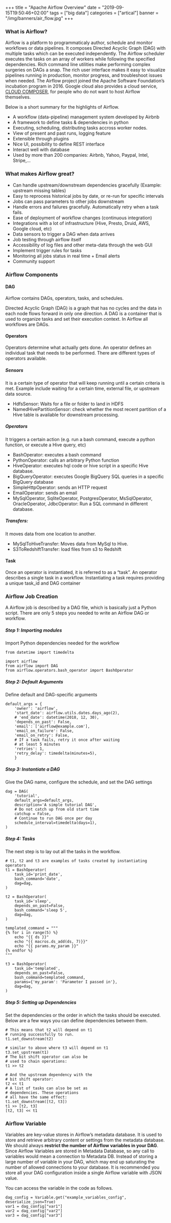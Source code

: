 +++
title = "Apache Airflow Overview"
date = "2019-09-15T19:50:46+02:00"
tags = ["big data"]
categories = ["artical"]
banner = "/img/banners/air_flow.jpg"
+++

### What is Airflow?
Airflow is a platform to programmaticaly author, schedule and monitor workflows or data pipelines. It composes Directed Acyclic Graph (DAG) with multiple tasks which can be executed independently. The Airflow scheduler executes the tasks on an array of workers while following the specified dependencies. Rich command line utilities make performing complex surgeries on DAGs a snap. The rich user interface makes it easy to visualize pipelines running in production, monitor progress, and troubleshoot issues when needed. The Airflow project joined the Apache Software Foundation’s incubation program in 2016. Google cloud also provides a cloud service, [CLOUD COMPOSER](https://cloud.google.com/composer/), for people who do not want to host Airflow themselves.

Below is a short summary for the highlights of Airflow.
* A workflow (data-pipeline) management system developed by Airbnb
* A framework to define tasks & dependencies in python
* Executing, scheduling, distributing tasks accross worker nodes.
* View of present and past runs, logging feature
* Extensible through plugins
* Nice UI, possibility to define REST interface
* Interact well with database
* Used by more than 200 companies: Airbnb, Yahoo, Paypal, Intel, Stripe,…

### What makes Airflow great?
* Can handle upstream/downstream dependencies gracefully (Example: upstream missing tables)
* Easy to reprocess historical jobs by date, or re-run for specific intervals
* Jobs can pass parameters to other jobs downstream
* Handle errors and failures gracefully. Automatically retry when a task fails.
* Ease of deployment of workflow changes (continuous integration)
* Integrations with a lot of infrastructure (Hive, Presto, Druid, AWS, Google cloud, etc)
* Data sensors to trigger a DAG when data arrives
* Job testing through airflow itself
* Accessibility of log files and other meta-data through the web GUI
* Implement trigger rules for tasks
* Monitoring all jobs status in real time + Email alerts
* Community support

### Airflow Components
#### DAG
Airflow contains DAGs, operators, tasks, and schedules. 

Directed Acyclic Graph (DAG) is a graph that has no cycles and the data in each node flows forward in only one direction. A DAG is a container that is used to organize tasks and set their execution context. In Airflow all workflows are DAGs.

#### Operators
Operators determine what actually gets done. An operator defines an individual task that needs to be performed. There are different types of operators available.
##### Sensors
It is a certain type of operator that will keep running until a certain criteria is met. Example include waiting for a certain time, external file, or upstream data source.
* HdfsSensor: Waits for a file or folder to land in HDFS
* NamedHivePartitionSensor: check whether the most recent partition of a Hive table is available for downstream processing.

##### Operators
It triggers a certain action (e.g. run a bash command, execute a python function, or execute a Hive query, etc)
* BashOperator: executes a bash command
* PythonOperator: calls an arbitrary Python function
* HiveOperator: executes hql code or hive script in a specific Hive database.
* BigQueryOperator: executes Google BigQuery SQL queries in a specific BigQuery database
* SimpleHttpOperator: sends an HTTP request
* EmailOperator: sends an email
* MySqlOperator, SqliteOperator, PostgresOperator, MsSqlOperator, OracleOperator, JdbcOperator: Run a SQL command in different database.

##### Transfers: 
It moves data from one location to another.
* MySqlToHiveTransfer: Moves data from MySql to Hive.
* S3ToRedshiftTransfer: load files from s3 to Redshift

#### Task
Once an operator is instantiated, it is referred to as a “task”. An operator describes a single task in a workflow. Instantiating a task requires providing a unique task_id and DAG container


### Airflow Job Creation
A Airflow job is described by a DAG file, which is basically just a Python script. There are only 5 steps you needed to write an Airflow DAG or workflow.

##### Step 1: Importing modules
Import Python dependencies needed for the workflow
```
from datetime import timedelta

import airflow
from airflow import DAG
from airflow.operators.bash_operator import BashOperator
```

##### Step 2: Default Arguments
Define default and DAG-specific arguments
```
default_args = {
    'owner': 'airflow',    
    'start_date': airflow.utils.dates.days_ago(2),
    # 'end_date': datetime(2018, 12, 30),
    'depends_on_past': False,
    'email': ['airflow@example.com'],
    'email_on_failure': False,
    'email_on_retry': False,
    # If a task fails, retry it once after waiting
    # at least 5 minutes
    'retries': 1,
    'retry_delay': timedelta(minutes=5),
    }
```

##### Step 3: Instantiate a DAG
Give the DAG name, configure the schedule, and set the DAG settings
```
dag = DAG(
    'tutorial',
    default_args=default_args,
    description='A simple tutorial DAG',
	# Do not catch up from old start time
	catchup = False,
    # Continue to run DAG once per day
    schedule_interval=timedelta(days=1),
)
```

##### Step 4: Tasks
The next step is to lay out all the tasks in the workflow.
```
# t1, t2 and t3 are examples of tasks created by instantiating operators
t1 = BashOperator(
    task_id='print_date',
    bash_command='date',
    dag=dag,
)

t2 = BashOperator(
    task_id='sleep',
    depends_on_past=False,
    bash_command='sleep 5',
    dag=dag,
)

templated_command = """
{% for i in range(5) %}
    echo "{{ ds }}"
    echo "{{ macros.ds_add(ds, 7)}}"
    echo "{{ params.my_param }}"
{% endfor %}
"""

t3 = BashOperator(
    task_id='templated',
    depends_on_past=False,
    bash_command=templated_command,
    params={'my_param': 'Parameter I passed in'},
    dag=dag,
)
```

##### Step 5: Setting up Dependencies
Set the dependencies or the order in which the tasks should be executed. Below are a few ways you can define dependencies between them.
```
# This means that t2 will depend on t1
# running successfully to run.
t1.set_downstream(t2)

# similar to above where t3 will depend on t1
t3.set_upstream(t1)
# The bit shift operator can also be
# used to chain operations:
t1 >> t2

# And the upstream dependency with the
# bit shift operator:
t2 << t1
# A list of tasks can also be set as
# dependencies. These operations
# all have the same effect:
t1.set_downstream([t2, t3])
t1 >> [t2, t3]
[t2, t3] << t1
```


### Airflow Variable
Variables are key-value stores in Airflow’s metadata database. It is used to store and retrieve arbitrary content or settings from the metadata database. We should always **restrict the number of Airflow variables in your DAG**.
Since Airflow Variables are stored in Metadata Database, so any call to variables would mean a connection to Metadata DB. Instead of storing a large number of variable in your DAG, which may end up saturating the number of allowed connections to your database. It is recommended you store all your DAG configuration inside a single Airflow variable with JSON value.

You can access the variable in the code as follows.
```
dag_config = Variable.get("example_variables_config", deserialize_json=True)
var1 = dag_config["var1"]
var2 = dag_config["var2"]
var3 = dag_config["var3"]
```
